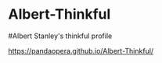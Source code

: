 # Albert-Thinkful

#Albert Stanley's thinkful profile

https://pandaopera.github.io/Albert-Thinkful/
